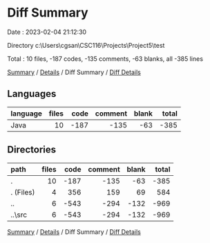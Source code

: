# Diff Summary

Date : 2023-02-04 21:12:30

Directory c:\\Users\\cgsan\\CSC116\\Projects\\Project5\\test

Total : 10 files,  -187 codes, -135 comments, -63 blanks, all -385 lines

[Summary](results.md) / [Details](details.md) / Diff Summary / [Diff Details](diff-details.md)

## Languages
| language | files | code | comment | blank | total |
| :--- | ---: | ---: | ---: | ---: | ---: |
| Java | 10 | -187 | -135 | -63 | -385 |

## Directories
| path | files | code | comment | blank | total |
| :--- | ---: | ---: | ---: | ---: | ---: |
| . | 10 | -187 | -135 | -63 | -385 |
| . (Files) | 4 | 356 | 159 | 69 | 584 |
| .. | 6 | -543 | -294 | -132 | -969 |
| ..\\src | 6 | -543 | -294 | -132 | -969 |

[Summary](results.md) / [Details](details.md) / Diff Summary / [Diff Details](diff-details.md)